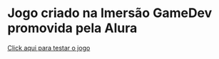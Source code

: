 # Jogo criado na Imersão GameDev promovida pela Alura

[Click aqui para testar o jogo](https://danielandersondasilva.github.io/alura-imersaoGameDev/)

